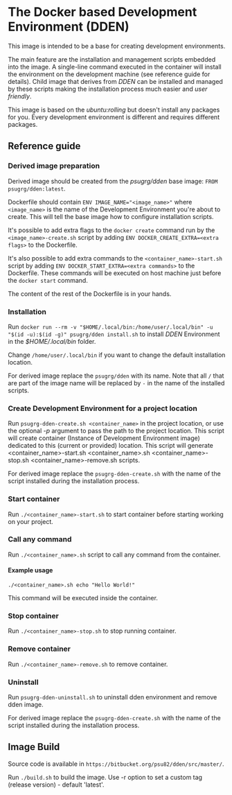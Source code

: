 # The Docker based Development Environment (DDEN)
This image is intended to be a base for creating development environments. 

The main feature are the installation and management scripts embedded into the image.
A single-line command executed in the container will install the environment on the development machine (see reference guide for details). 
Child image that derives from *DDEN* can be installed and managed by these scripts making the installation process much easier and *user friendly*.

This image is based on the *ubuntu:rolling* but doesn't install any packages for you. Every development environment is different and requires different packages. 

## Reference guide

### Derived image preparation
Derived image should be created from the *psugrg/dden* base image: `FROM psugrg/dden:latest`.

Dockerfile should contain `ENV IMAGE_NAME="<image_name>"` where `<image_name>` is the name of the Development Environment you're about to create. This will tell the base image how to configure installation scripts.

It's possible to add extra flags to the `docker create` command run by the `<image_name>-create.sh` script by adding `ENV DOCKER_CREATE_EXTRA=<extra flags>` to the Dockerfile. 

It's also possible to add extra commands to the `<container_name>-start.sh` script by adding `ENV DOCKER_START_EXTRA=<extra commands>` to the Dockerfile. These commands will be executed on host machine just before the `docker start` command. 

The content of the rest of the Dockerfile is in your hands.

### Installation
Run `docker run --rm -v "$HOME/.local/bin:/home/user/.local/bin" -u "$(id -u):$(id -g)" psugrg/dden install.sh` to install *DDEN* Environment in the *$HOME/.local/bin* folder.

Change `/home/user/.local/bin` if you want to change the default installation location.

For derived image replace the `psugrg/dden` with its name. Note that all `/` that are part of the image name will be replaced by `-` in the name of the installed scripts.

### Create Development Environment for a project location
Run `psugrg-dden-create.sh <container_name>` in the project location, or use the optional *-p* argument to pass the path to the project location. This script will create container (Instance of Development Environment image) dedicated to this (current or provided) location. This script will generate <container_name>-start.sh <container_name>.sh <container_name>-stop.sh <container_name>-remove.sh scripts.

For derived image replace the `psugrg-dden-create.sh` with the name of the script installed during the installation process. 

### Start container 
Run `./<container_name>-start.sh` to start container before starting working on your project.

### Call any command
Run `./<container_name>.sh` script to call any command from the container. 

#### Example usage

```
./<container_name>.sh echo "Hello World!"
```
This command will be executed inside the container. 

### Stop container
Run `./<container_name>-stop.sh` to stop running container.

### Remove container
Run `./<container_name>-remove.sh` to remove container.

### Uninstall
Run `psugrg-dden-uninstall.sh` to uninstall dden environment and remove dden image.

For derived image replace the `psugrg-dden-create.sh` with the name of the script installed during the installation process. 

## Image Build
Source code is available in `https://bitbucket.org/psu82/dden/src/master/`.

Run `./build.sh` to build the image. Use -r option to set a custom tag (release version) - default 'latest'.
